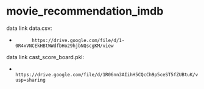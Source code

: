 # movie_recommendation_imdb

data link data.csv:  
-           https://drive.google.com/file/d/1-0R4xVNCEkHBtWWdfbHo29hjbNQscgKM/view
data link cast_score_board.pkl:
-           https://drive.google.com/file/d/1R06nn3AIihH5CQcCh9p5ceST5fZUBtuK/view?usp=sharing

